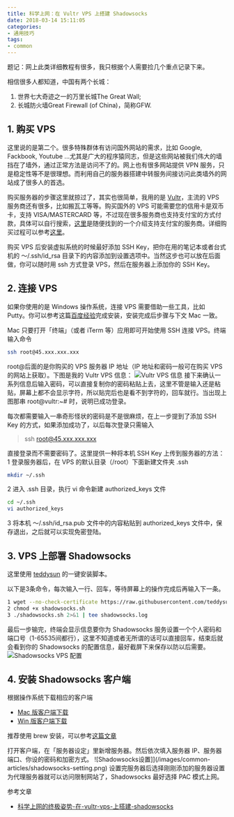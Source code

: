 ```yaml
---
title: 科学上网：在 Vultr VPS 上搭建 Shadowsocks
date: 2018-03-14 15:11:05
categories: 
- 通用技巧
tags:
- common
---
```

题记：网上此类详细教程有很多，我只根据个人需要捡几个重点记录下来。

相信很多人都知道，中国有两个长城：

1. 世界七大奇迹之一的万里长城The Great Wall;
2. 长城防火墙Great Firewall (of China)，简称GFW.

## 1. 购买 VPS

这里说的是第二个。很多特殊群体有访问国外网站的需求，比如 Google, Fackbook, Youtube ...尤其是广大的程序猿同志，但是这些网站被我们伟大的墙挡在了墙外，通过正常方法是访问不了的。网上也有很多网站提供 VPN 服务，只是稳定性等不是很理想。而利用自己的服务器搭建中转服务间接访问此类墙外的网站成了很多人的首选。

<!-- more -->

购买服务器的步骤这里就掠过了，其实也很简单，我用的是 [Vultr](https://www.vultr.com/)，主流的 VPS 服务商还有很多，比如搬瓦工等等。购买国外的 VPS 可能需要您的信用卡是双币卡，支持 VISA/MASTERCARD 等，不过现在很多服务商也支持支付宝的方式付款，具体可以自行搜索，[这里](https://www.zhujiceping.com/17104.html)是随便找到的一个介绍支持支付宝的服务商。详细购买过程可以参考[这里](https://medium.com/@zoomyale/%E7%A7%91%E5%AD%A6%E4%B8%8A%E7%BD%91%E7%9A%84%E7%BB%88%E6%9E%81%E5%A7%BF%E5%8A%BF-%E5%9C%A8-vultr-vps-%E4%B8%8A%E6%90%AD%E5%BB%BA-shadowsocks-fd57c807d97e)。

购买 VPS 后安装虚拟系统的时候最好添加 SSH Key，把你在用的笔记本或者台式机的 ～/.ssh/id_rsa 目录下的内容添加到设置选项中。当然这步也可以放在后面做，你可以随时用 ssh 方式登录 VPS，然后在服务器上添加你的 SSH Key。

## 2. 连接 VPS

如果你使用的是 Windows 操作系统，连接 VPS 需要借助一些工具，比如 Putty。你可以参考这篇[百度经验](http://jingyan.baidu.com/article/8ebacdf0d9e86549f75cd57b.html)完成安装，安装完成后步骤与下文 Mac 一致。

Mac 只要打开「终端」（或者 iTerm 等）应用即可开始使用 SSH 连接 VPS。终端输入命令

```bash
ssh root@45.xxx.xxx.xxx
```

root@后面的是你购买的 VPS 服务器 IP 地址（IP 地址和密码一般可在购买 VPS 的网站上获取）。下图是我的 Vultr VPS 信息：
![Vultr VPS 信息](/images/common-articles/my-vultr.png)
接下来确认一系列信息后输入密码，可以直接复制你的密码粘贴上去，这里不管是输入还是粘贴，屏幕上都不会显示字符，所以贴完后也是看不到字符的，回车就行。当出现上图那串 root@vultr:~# 时，说明已成功登录。

每次都需要输入一串奇形怪状的密码是不是很麻烦，在上一步提到了添加 SSH Key 的方式，如果添加成功了，以后每次登录只需输入
> ssh root@45.xxx.xxx.xxx

直接登录而不需要密码了。这里提供一种将本机 SSH Key 上传到服务器的方法：
1 登录服务器后，在 VPS 的默认目录（/root）下面新建文件夹 .ssh

```bash
mkdir ~/.ssh
```

2 进入 .ssh 目录，执行 vi 命令新建 authorized_keys 文件

```bash
cd ~/.ssh
vi authorized_keys
```

3 将本机 ～/.ssh/id_rsa.pub 文件中的内容粘贴到 authorized_keys 文件中，保存退出，之后就可以实现免密登陆。

## 3. VPS 上部署 Shadowsocks

这里使用 [teddysun](https://teddysun.com/342.html) 的一键安装脚本。

以下是3条命令，每次输入一行、回车，等待屏幕上的操作完成后再输入下一条。

```bash
1 wget --no-check-certificate https://raw.githubusercontent.com/teddysun/shadowsocks_install/master/shadowsocks.sh
2 chmod +x shadowsocks.sh
3 ./shadowsocks.sh 2>&1 | tee shadowsocks.log
```

最后一步输完，终端会显示信息要你为 Shadowsocks 服务设置一个个人密码和端口号（1-65535间都行），这里不知道或者无所谓的话可以直接回车，结束后就会看到你的 Shadowsocks 的配置信息，最好截屏下来保存以防以后需要。
![Shadowsocks VPS 配置](/images/common-articles/vps-shadowsocks.png)

## 4. 安装 Shadowsocks 客户端

根据操作系统下载相应的客户端

- [Mac 版客户端下载](https://github.com/shadowsocks/ShadowsocksX-NG/releases/)
- [Win 版客户端下载](https://sourceforge.net/projects/shadowsocksgui)

推荐使用 brew 安装，可以参考[这篇文章](https://shino.space/2017/%E4%BB%8E%E9%9B%B6%E5%BC%80%E5%A7%8B%E6%90%AD%E5%BB%BAshadowsocks%E7%A7%91%E5%AD%A6%E4%B8%8A%E7%BD%91%E7%B3%BB%E7%BB%9F-%E5%AE%A2%E6%88%B7%E7%AB%AF%E7%AF%87/)

打开客户端，在「服务器设定」里新增服务器。然后依次填入服务器 IP、服务器端口、你设的密码和加密方式。
![Shadowsocks设置]](/images/common-articles/shadowsocks-setting.png)
设置完服务器后选择刚刚添加的服务器设置为代理服务器就可以访问限制网站了，Shadowsocks 最好选择 PAC 模式上网。

参考文章

- [科学上网的终极姿势-在-vultr-vps-上搭建-shadowsocks](https://medium.com/@zoomyale/%E7%A7%91%E5%AD%A6%E4%B8%8A%E7%BD%91%E7%9A%84%E7%BB%88%E6%9E%81%E5%A7%BF%E5%8A%BF-%E5%9C%A8-vultr-vps-%E4%B8%8A%E6%90%AD%E5%BB%BA-shadowsocks-fd57c807d97e)
